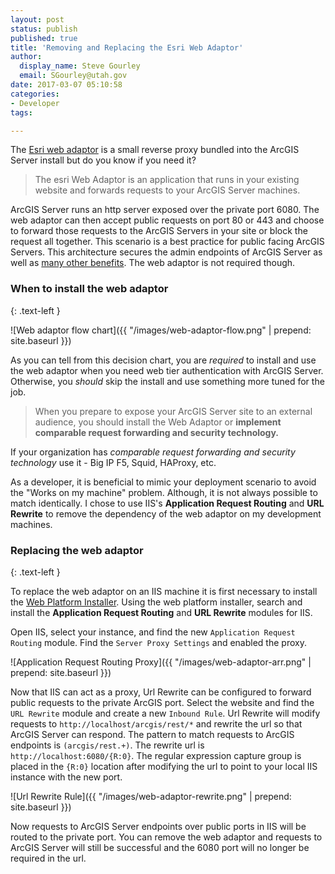 ```yaml
---
layout: post
status: publish
published: true
title: 'Removing and Replacing the Esri Web Adaptor'
author:
  display_name: Steve Gourley
  email: SGourley@utah.gov
date: 2017-03-07 05:10:58
categories:
- Developer
tags:

---
```


The [Esri web adaptor](http://server.arcgis.com/en/server/latest/install/windows/about-the-arcgis-web-adaptor.htm) is a small 
reverse proxy bundled into the ArcGIS Server install but do you know if you need it?

> The esri Web Adaptor is an application that runs in your existing website and forwards requests to your ArcGIS Server machines.

ArcGIS Server runs an http server exposed over the private port 6080. The web adaptor can then accept public requests on port 80 or 443
and choose to forward those requests to the ArcGIS Servers in your site or block the request all together. This scenario is 
a best practice for public facing ArcGIS Servers. This architecture secures the admin endpoints of ArcGIS Server as well as [many 
other benefits](http://server.arcgis.com/en/server/latest/install/windows/about-the-arcgis-web-adaptor.htm).
The web adaptor is not required though.

### When to install the web adaptor
{: .text-left }

![Web adaptor flow chart]({{ "/images/web-adaptor-flow.png" | prepend: site.baseurl }})

As you can tell from this decision chart, you are _required_ to install and use the web adaptor when you need web tier authentication
with ArcGIS Server. Otherwise, you _should_ skip the install and use something more tuned for the job.

> When you prepare to expose your ArcGIS Server site to an external audience, you should install the Web Adaptor or **implement comparable request forwarding and security technology.**

If your organization has _comparable request forwarding and security technology_ use it - Big IP F5, Squid, HAProxy, etc.

As a developer, it is beneficial to mimic your deployment scenario to avoid the "Works on my machine" problem. Although, it is not
always possible to match identically. I chose to use IIS's **Application Request Routing** and **URL Rewrite** to 
remove the dependency of the web adaptor on my development machines.

### Replacing the web adaptor
{: .text-left }

To replace the web adaptor on an IIS machine it is first necessary to install the [Web Platform Installer](http://www.microsoft.com/web/downloads/platform.aspx).
Using the web platform installer, search and install the **Application Request Routing** and **URL Rewrite** modules for IIS.

Open IIS, select your instance, and find the new `Application Request Routing` module. Find the `Server Proxy Settings` and enabled the proxy.

![Application Request Routing Proxy]({{ "/images/web-adaptor-arr.png" | prepend: site.baseurl }})

Now that IIS can act as a proxy, Url Rewrite can be configured to forward public requests to the private ArcGIS port. Select the website and find
the `URL Rewrite` module and create a new `Inbound Rule`. Url Rewrite will modify requests to `http://localhost/arcgis/rest/*`
and rewrite the url so that ArcGIS Server can respond. The pattern to match requests to ArcGIS endpoints is `(arcgis/rest.+)`. 
The rewrite url is `http://localhost:6080/{R:0}`. The regular expression capture group is placed in the `{R:0}` location after modifying
the url to point to your local IIS instance with the new port. 

![Url Rewrite Rule]({{ "/images/web-adaptor-rewrite.png" | prepend: site.baseurl }})

Now requests to ArcGIS Server endpoints over public ports in IIS will be routed to the private port. You can remove the web adaptor
and requests to ArcGIS Server will still be successful and the 6080 port will no longer be required in the url.


